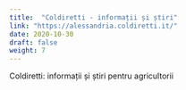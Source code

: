 ```yaml
---
title:  "Coldiretti - informații și știri"
link: "https://alessandria.coldiretti.it/"
date: 2020-10-30
draft: false
weight: 7
---
```


Coldiretti: informații și știri pentru agricultorii
